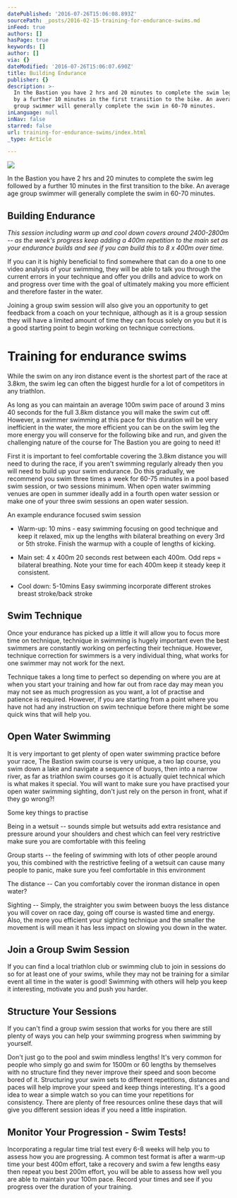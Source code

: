 ```yaml
---
datePublished: '2016-07-26T15:06:08.893Z'
sourcePath: _posts/2016-02-15-training-for-endurance-swims.md
inFeed: true
authors: []
hasPage: true
keywords: []
author: []
via: {}
dateModified: '2016-07-26T15:06:07.690Z'
title: Building Endurance
publisher: {}
description: >-
  In the Bastion you have 2 hrs and 20 minutes to complete the swim leg followed
  by a further 10 minutes in the first transition to the bike. An average age
  group swimmer will generally complete the swim in 60-70 minutes.
inLanguage: null
inNav: false
starred: false
url: training-for-endurance-swims/index.html
_type: Article

---
```

![](https://s3-us-west-2.amazonaws.com/the-grid-img/p/3e2a22492d11cd2699daf9239ff450d5112842c5.jpg)

In the Bastion you have 2 hrs and 20 minutes to complete the swim leg followed by a further 10 minutes in the first transition to the bike. An average age group swimmer will generally complete the swim in 60-70 minutes.

## Building Endurance

_This session including warm up and cool down covers around 2400-2800m -- as the week's progress keep adding a 400m repetition to the main set as your endurance builds and see if you can build this to 8 x 400m over time._

If you can it is highly beneficial to find somewhere that can do a one to one video analysis of your swimming, they will be able to talk you through the current errors in your technique and offer you drills and advice to work on and progress over time with the goal of ultimately making you more efficient and therefore faster in the water.

Joining a group swim session will also give you an opportunity to get feedback from a coach on your technique, although as it is a group session they will have a limited amount of time they can focus solely on you but it is a good starting point to begin working on technique corrections.

# Training for endurance swims

While the swim on any iron distance event is the shortest part of the race at 3.8km, the swim leg can often the biggest hurdle for a lot of competitors in any triathlon.

As long as you can maintain an average 100m swim pace of around 3 mins 40 seconds for the full 3.8km distance you will make the swim cut off. However, a swimmer swimming at this pace for this duration will be very inefficient in the water, the more efficient you can be on the swim leg the more energy you will conserve for the following bike and run, and given the challenging nature of the course for The Bastion you are going to need it!

First it is important to feel comfortable covering the 3.8km distance you will need to during the race, if you aren't swimming regularly already then you will need to build up your swim endurance. Do this gradually, we recommend you swim three times a week for 60-75 minutes in a pool based swim session, or two sessions minimum. When open water swimming venues are open in summer ideally add in a fourth open water session or make one of your three swim sessions an open water session.

An example endurance focused swim session

* Warm-up: 10 mins - easy swimming focusing on good technique and keep it relaxed, mix up the lengths with bilateral breathing on every 3rd or 5th stroke. Finish the warmup with a couple of lengths of kicking.

* Main set: 4 x 400m 20 seconds rest between each 400m. Odd reps = bilateral breathing. Note your time for each 400m keep it steady keep it consistent.

* Cool down: 5-10mins Easy swimming incorporate different strokes breast stroke/back stroke

## Swim Technique

Once your endurance has picked up a little it will allow you to focus more time on technique, technique in swimming is hugely important even the best swimmers are constantly working on perfecting their technique. However, technique correction for swimmers is a very individual thing, what works for one swimmer may not work for the next.

Technique takes a long time to perfect so depending on where you are at when you start your training and how far out from race day may mean you may not see as much progression as you want, a lot of practise and patience is required. However, if you are starting from a point where you have not had any instruction on swim technique before there might be some quick wins that will help you.

## Open Water Swimming

It is very important to get plenty of open water swimming practice before your race, The Bastion swim course is very unique, a two lap course, you swim down a lake and navigate a sequence of buoys, then into a narrow river, as far as triathlon swim courses go it is actually quiet technical which is what makes it special. You will want to make sure you have practised your open water swimming sighting, don't just rely on the person in front, what if they go wrong?!

Some key things to practise

Being in a wetsuit -- sounds simple but wetsuits add extra resistance and pressure around your shoulders and chest which can feel very restrictive make sure you are comfortable with this feeling

Group starts -- the feeling of swimming with lots of other people around you, this combined with the restrictive feeling of a wetsuit can cause many people to panic, make sure you feel comfortable in this environment

The distance -- Can you comfortably cover the ironman distance in open water?

Sighting -- Simply, the straighter you swim between buoys the less distance you will cover on race day, going off course is wasted time and energy. Also, the more you efficient your sighting technique and the smaller the movement is will mean it has less impact on slowing you down in the water.

## Join a Group Swim Session

If you can find a local triathlon club or swimming club to join in sessions do so for at least one of your swims, while they may not be training for a similar event all time in the water is good! Swimming with others will help you keep it interesting, motivate you and push you harder.

## Structure Your Sessions

If you can't find a group swim session that works for you there are still plenty of ways you can help your swimming progress when swimming by yourself.

Don't just go to the pool and swim mindless lengths! It's very common for people who simply go and swim for 1500m or 60 lengths by themselves with no structure find they never improve their speed and soon become bored of it. Structuring your swim sets to different repetitions, distances and paces will help improve your speed and keep things interesting. It's a good idea to wear a simple watch so you can time your repetitions for consistency. There are plenty of free resources online these days that will give you different session ideas if you need a little inspiration.

## Monitor Your Progression - Swim Tests!

Incorporating a regular time trial test every 6-8 weeks will help you to assess how you are progressing. A common test format is after a warm-up time your best 400m effort, take a recovery and swim a few lengths easy then repeat you best 200m effort, you will be able to assess how well you are able to maintain your 100m pace. Record your times and see if you progress over the duration of your training.